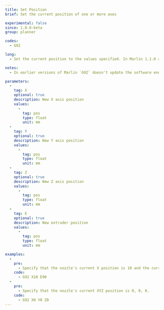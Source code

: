 ```yaml
---
title: Set Position
brief: Set the current position of one or more axes

experimental: false
since: 1.0.0-beta
group: planner

codes:
  - G92

long:
  - Set the current position to the values specified. In Marlin 1.1.0 and up, the software endstops are adjusted to preserve the physical movement limits. Thus you could use `G92` to set the middle of the bed to 0,0 and then run .gcode that was sliced for a Deltabot.

notes:
  - In earlier versions of Marlin `G92` doesn't update the software endstops, so it was unsupported to set coordinates outside these boundaries. In Marlin 1.1.0 and up, the physical boundaries are maintained. This means you can no longer use `G92` to move below the bed, for example.

parameters:
  -
    tag: X
    optional: true
    description: New X axis position
    values:
      -
        tag: pos
        type: float
        unit: mm
  -
    tag: Y
    optional: true
    description: New Y axis position
    values:
      -
        tag: pos
        type: float
        unit: mm
  -
    tag: Z
    optional: true
    description: New Z axis position
    values:
      -
        tag: pos
        type: float
        unit: mm
  -
    tag: E
    optional: true
    description: New extruder position
    values:
      -
        tag: pos
        type: float
        unit: mm

examples:
  -
    pre:
      - Specify that the nozzle's current X position is 10 and the current extruder position is 90.
    code:
      - G92 X10 E90
  -
    pre:
      - Specify that the nozzle's current XYZ position is 0, 0, 0.
    code:
      - G92 X0 Y0 Z0
---
```

